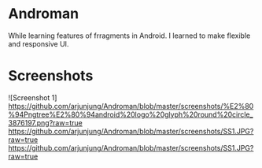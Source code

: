 # Androman
While learning features of frragments in Android. I learned to make flexible and responsive UI.

# Screenshots
![Screenshot 1] https://github.com/arjunjung/Androman/blob/master/screenshots/%E2%80%94Pngtree%E2%80%94android%20logo%20glyph%20round%20circle_3876197.png?raw=true
https://github.com/arjunjung/Androman/blob/master/screenshots/SS1.JPG?raw=true
https://github.com/arjunjung/Androman/blob/master/screenshots/SS1.JPG?raw=true
